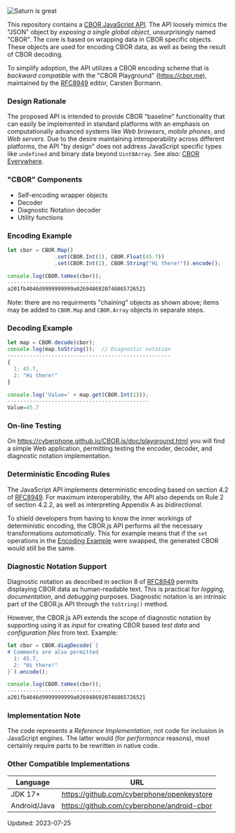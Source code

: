<a id="cborjs">![Saturn is great](https://cyberphone.github.io/CBOR.js/doc/cbor.js.svg)

This repository contains a
[CBOR JavaScript API](https://cyberphone.github.io/CBOR.js/doc/).  The API loosely mimics the "JSON" object by _exposing a single global object_,
unsurprisingly named "CBOR".  The core is based on wrapping data
in CBOR specific objects.  These objects are used for encoding CBOR data,
as well as being the result of CBOR decoding.

To simplify adoption, the API utilizes a CBOR encoding scheme that is _backward compatible_
with the "CBOR&nbsp;Playground" (https://cbor.me), maintained by the
[RFC8949](https://www.rfc-editor.org/rfc/rfc8949.html) editor, Carsten&nbsp;Bormann.

### Design Rationale

The proposed API is intended to provide CBOR "baseline" functionality that can easily be implemented
in standard platforms with an emphasis on computationally advanced systems like 
_Web browsers_, _mobile phones_, and _Web servers_.
Due to the desire maintaining interoperability across different platforms,
the API "by design" does not address JavaScript specific
types like `undefined` and binary data beyond `Uint8Array`.
See also: [CBOR Everywhere](https://github.com/cyberphone/cbor-everywhere/).

### "CBOR" Components
- Self-encoding wrapper objects
- Decoder
- Diagnostic Notation decoder
- Utility functions

### Encoding Example

```javascript
let cbor = CBOR.Map()
               .set(CBOR.Int(1), CBOR.Float(45.7))
               .set(CBOR.Int(2), CBOR.String("Hi there!")).encode();

console.log(CBOR.toHex(cbor));
------------------------------
a201fb4046d9999999999a0269486920746865726521
```
Note: there are no requirments "chaining" objects as shown above; items
may be added to `CBOR.Map` and `CBOR.Array` objects in separate steps.

### Decoding Example

```javascript
let map = CBOR.decode(cbor);
console.log(map.toString());  // Diagnostic notation
----------------------------------------------------
{
  1: 45.7,
  2: "Hi there!"
}

console.log('Value=' + map.get(CBOR.Int(1)));
---------------------------------------------
Value=45.7
```

### On-line Testing

On https://cyberphone.github.io/CBOR.js/doc/playground.html you will find a simple Web application,
permitting testing the encoder, decoder, and diagnostic notation implementation.

### Deterministic Encoding Rules

The JavaScript API implements deterministic encoding based on section 4.2 of [RFC8949](https://www.rfc-editor.org/rfc/rfc8949.html).
For maximum interoperability, the API also depends on Rule&nbsp;2 of section 4.2.2, as well as interpreting Appendix&nbsp;A as
_bidirectional_.

To shield developers from having to know the inner workings of deterministic encoding, the CBOR.js API performs
all the necessary transformations _automatically_.  This for example means that if the `set` operations
in the [Encoding&nbsp;Example](#encoding-example) were swapped, the generated CBOR would still be the same.

### Diagnostic Notation Support

Diagnostic notation as described in section 8 of [RFC8949](https://www.rfc-editor.org/rfc/rfc8949.html)
permits displaying CBOR data as human-readable text.  This is practical for _logging_,
_documentation_, and _debugging_ purposes.  Diagnostic notation is an intrinsic part of the CBOR.js API through the `toString()` method.

However, the  CBOR.js API extends the scope of diagnostic notation by supporting using it as
_input_ for creating CBOR based _test data_ and
_configuration files_ from text.  Example:
```javascript
let cbor = CBOR.diagDecode(`{
# Comments are also permitted
  1: 45.7,
  2: "Hi there!"
}`).encode();

console.log(CBOR.toHex(cbor));
------------------------------
a201fb4046d9999999999a0269486920746865726521
```

### Implementation Note

The code represents a _Reference Implementation_, not code for inclusion in JavaScript engines.  The latter would (for _performance_ reasons), most certainly require parts to be rewritten in native code.

### Other Compatible Implementations

|Language|URL|
|-|-|
|JDK&nbsp;17+|https://github.com/cyberphone/openkeystore|
|Android/Java|https://github.com/cyberphone/android-cbor|

Updated: 2023-07-25
